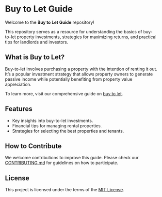# Buy to Let Guide  

Welcome to the **Buy to Let Guide** repository!  

This repository serves as a resource for understanding the basics of buy-to-let property investments, strategies for maximizing returns, and practical tips for landlords and investors.  

## What is Buy to Let?  
Buy-to-let involves purchasing a property with the intention of renting it out. It’s a popular investment strategy that allows property owners to generate passive income while potentially benefiting from property value appreciation.  

To learn more, visit our comprehensive guide on [buy to let](https://propertymanagementcompany.uk/buy-to-let/).  

## Features  
- Key insights into buy-to-let investments.  
- Financial tips for managing rental properties.  
- Strategies for selecting the best properties and tenants.  

## How to Contribute  
We welcome contributions to improve this guide. Please check our [CONTRIBUTING.md](CONTRIBUTING.md) for guidelines on how to participate.  

## License  
This project is licensed under the terms of the [MIT License](LICENSE).  
